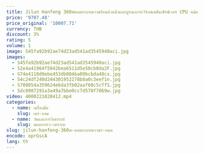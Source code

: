 ```yaml
---
title: Jilun Hanfeng 360พัดลมระบายความร้อนด้วยน้ำแบบบูรณาการเวิร์กสเตชันเซิร์ฟเวอร์ CPU หม้อน้ำเงียบ4677 xeqiang รุ่น3rd
price: '9707.48'
price_original: '10007.71'
currency: THB
discount: 3%
rating: 5
volume: 1
image: S45fa92b92ae74d23ad541ad3545940aci.jpg
images:
  - S45fa92b92ae74d23ad541ad3545940aci.jpg
  - S2e4a41964f5942bea6511d5e50cb0da2F.jpg
  - S74e4110d9ebe453db084ba09bcbda48cx.jpg
  - S4c24df240d244301952278b8a0c3eef1n.jpg
  - S708054a359624e6da3fb02aaf60c5cffS.jpg
  - Sdc0907291a3a49a7bbe0cc7d570f7869w.jpg
video: 4000221820412.mp4
categories:
  - name: เครื่องมือ
    slug: เคร-องม
  - name: วัดและการวิเคราะห์
    slug: ดและการว-เคราะห
slug: jilun-hanfeng-360พ-ดลมระบายความร-อนด
encode: oprGscA
lang: th
---
```

  